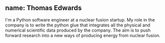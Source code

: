 name: Thomas Edwards
---
I'm a Python software engineer at a nuclear fusion startup. My role in the company is to write the python glue that integrates all the physical and numerical scientific data produced by the company. The aim is to push forward research into a new ways of producing energy from nuclear fusion. 